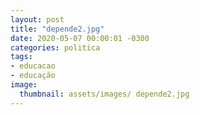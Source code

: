 ```yaml
---
layout: post
title: "depende2.jpg"
date: 2020-05-07 00:00:01 -0300
categories: politica
tags:
- educacao
- educação
image: 
  thumbnail: assets/images/ depende2.jpg 
---
```


